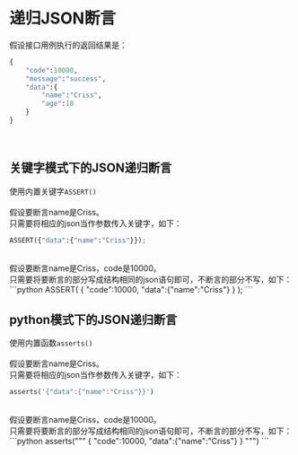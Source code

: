 # 递归JSON断言
假设接口用例执行的返回结果是：<br>
```python
{
    "code":10000,
    "message":"success",
    "data":{
        "name":"Criss",
        "age":18
    }
}
```
<br>

## 关键字模式下的JSON递归断言
使用内置关键字`ASSERT()`<br>
<br>
假设要断言name是Criss。<br>
只需要将相应的json当作参数传入关键字，如下：<br>
```python
ASSERT({"data":{"name":"Criss"}});
```
<br>
假设要断言name是Criss，code是10000。<br>
只需要将要断言的部分写成结构相同的json语句即可，不断言的部分不写，如下：<br>
```python
ASSERT(
{
    "code":10000,
    "data":{"name":"Criss"}
}
);
```

## python模式下的JSON递归断言
使用内置函数`asserts()`<br>
<br>
假设要断言name是Criss。<br>
只需要将相应的json当作参数传入关键字，如下：<br>
```python
asserts('{"data":{"name":"Criss"}}')
```
<br>
假设要断言name是Criss，code是10000。<br>
只需要将要断言的部分写成结构相同的json语句即可，不断言的部分不写，如下：<br>
```python
asserts("""
{
    "code":10000,
    "data":{"name":"Criss"}
}
""")
```